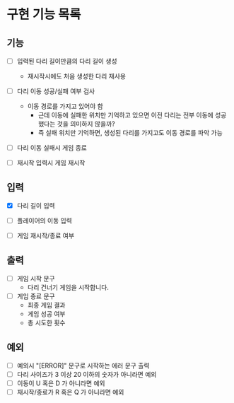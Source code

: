 # 구현 기능 목록

## 기능

* [ ] 입력된 다리 길이만큼의 다리 길이 생성
    * 재시작시에도 처음 생성한 다리 재사용
* [ ] 다리 이동 성공/실패 여부 검사
    * 이동 경로를 가지고 있어야 함
        * 근데 이동에 실패한 위치만 기억하고 있으면 이전 다리는 전부 이동에 성공했다는 것을 의미하지 않을까?
        * 즉 실패 위치만 기억하면, 생성된 다리를 가지고도 이동 경로를 파악 가능
* [ ] 다리 이동 실패시 게임 종료
* [ ] 재시작 입력시 게임 재시작


## 입력

* [x] 다리 길이 입력
* [ ] 플레이어의 이동 입력
* [ ] 게임 재시작/종료 여부


## 출력

* [ ] 게임 시작 문구
    * 다리 건너기 게임을 시작합니다.
* [ ] 게임 종료 문구
    * 최종 게임 결과
    * 게임 성공 여부
    * 총 시도한 횟수

## 예외

* [ ] 예외시 "[ERROR]" 문구로 시작하는 에러 문구 출력
* [ ] 다리 사이즈가 3 이상 20 이하의 숫자가 아니라면 예외
* [ ] 이동이 U 혹은 D 가 아니라면 예외
* [ ] 재시작/종료가 R 혹은 Q 가 아니라면 예외